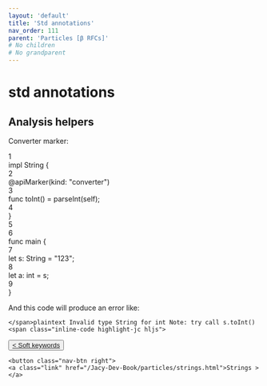 ```yaml
---
layout: 'default'
title: 'Std annotations'
nav_order: 111
parent: 'Particles [β RFCs]'
# No children
# No grandparent
---
```


# <span class="inline-code highlight-jc hljs">std</span> annotations

## Analysis helpers

Converter marker:

<div class="code-fence highlight-jc hljs">
            <div class="line-num" data-line-num="1">1</div><div class="line"><span class="hljs-keyword">impl</span> <span class="hljs-title class_">String</span> {</div><div class="line-num" data-line-num="2">2</div><div class="line">    <span class="hljs-operator">@</span><span class="hljs-title function_ invoke__">apiMarker</span>(kind: <span class="hljs-string">&quot;converter&quot;</span>)</div><div class="line-num" data-line-num="3">3</div><div class="line">    <span class="hljs-keyword">func</span> <span class="hljs-title function_">toInt</span>() <span class="hljs-operator">=</span> <span class="hljs-title function_ invoke__">parseInt</span>(<span class="hljs-keyword">self</span>);</div><div class="line-num" data-line-num="4">4</div><div class="line">}</div><div class="line-num" data-line-num="5">5</div><div class="line"></div><div class="line-num" data-line-num="6">6</div><div class="line"><span class="hljs-keyword">func</span> <span class="hljs-title function_">main</span> {</div><div class="line-num" data-line-num="7">7</div><div class="line">    <span class="hljs-keyword">let</span> <span class="hljs-variable">s</span>: <span class="hljs-type">String</span> <span class="hljs-operator">=</span> <span class="hljs-string">&quot;123&quot;</span>;</div><div class="line-num" data-line-num="8">8</div><div class="line">    <span class="hljs-keyword">let</span> <span class="hljs-variable">a</span>: <span class="hljs-type">int</span> <span class="hljs-operator">=</span> s;</div><div class="line-num" data-line-num="9">9</div><div class="line">}</div>
        </div>

And this code will produce an error like:

<span class="inline-code highlight-jc hljs">`</span>plaintext
Invalid type String for int
Note: try call s.toInt()
<span class="inline-code highlight-jc hljs">`</span>
<div class="nav-btn-block">
    <button class="nav-btn left">
    <a class="link" href="/Jacy-Dev-Book/particles/soft-keywords.html">< Soft keywords</a>
</button>

    <button class="nav-btn right">
    <a class="link" href="/Jacy-Dev-Book/particles/strings.html">Strings ></a>
</button>

</div>
